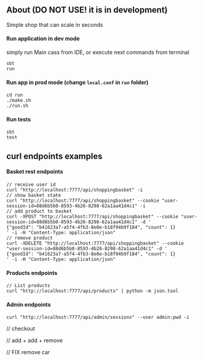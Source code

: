 ## About (DO NOT USE! it is in development)
Simple shop that can scale in seconds

#### Run application in dev mode
simply run Main cass from IDE, or execute next commands from terminal
```
sbt
run
```

#### Run app in prod mode (change `local.conf` in `run` folder)
```
cd run
./make.sh
./run.sh
```

#### Run tests
```
sbt
test
```

## curl endpoints examples
#### Basket rest endpoints
```
// receive user id
curl "http://localhost:7777/api/shoppingbasket" -i
// show basket state
curl "http://localhost:7777/api/shoppingbasket" --cookie "user-session-id=88d6b5b0-8593-4b26-8298-62a1aa41d4c1" -i
// add product to basket
curl -XPOST "http://localhost:7777/api/shoppingbasket" --cookie "user-session-id=88d6b5b0-8593-4b26-8298-62a1aa41d4c1" -d '
{"goodId": "b41623a7-a5f4-4fb3-8e0e-b18f94b9f184", "count": 1}
' -i -H "Content-Type: application/json"
// remove product
curl -XDELETE "http://localhost:7777/api/shoppingbasket" --cookie "user-session-id=88d6b5b0-8593-4b26-8298-62a1aa41d4c1" -d '
{"goodId": "b41623a7-a5f4-4fb3-8e0e-b18f94b9f184", "count": 1}
' -i -H "Content-Type: application/json"
```


#### Products endpoints
```
// List products
curl "http://localhost:7777/api/products" | python -m json.tool
```

#### Admin endpoints
```
curl "http://localhost:7777/api/admin/sessions" --user admin:pwd -i
```

// checkout

// add + add + remove


// FIX remove car